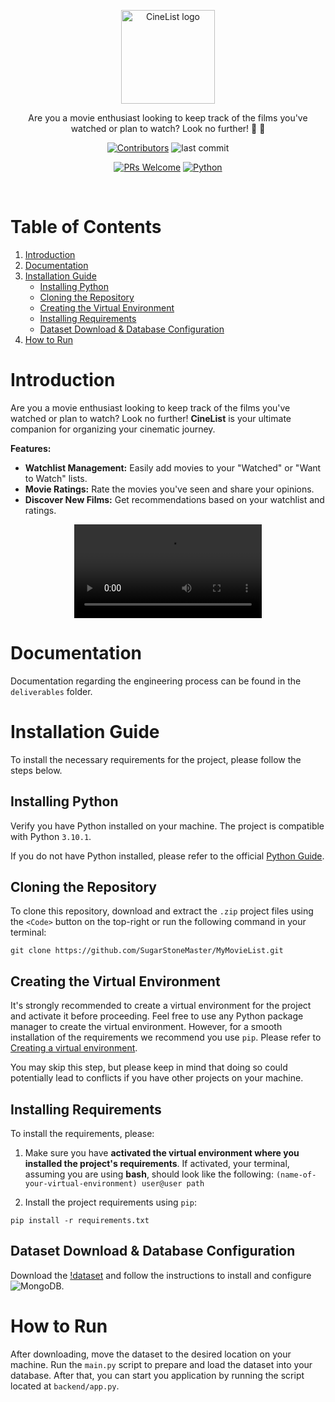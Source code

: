 <p align="center">
     <img width="150" src="https://github.com/SugarStoneMaster/MyMovieList/assets/58223071/9ce5f855-2f55-4dea-b6b1-24911ce02a71" alt="CineList logo">
</p>

<p align="center">
 Are you a movie enthusiast looking to keep track of the films you've watched or plan to watch? Look no further! 🎥 🥳
</p>

<p align="center">
<a href="#"><img src="https://img.shields.io/github/contributors/SugarStoneMaster/MyMovieList?style=for-the-badge" alt="Contributors"/></a>
<img src="https://img.shields.io/github/last-commit/SugarStoneMaster/MyMovieList?style=for-the-badge" alt="last commit">
</p>
<p align="center">
<a href="#"><img src="https://img.shields.io/badge/PRs-welcome-brightgreen?style=for-the-badge" alt="PRs Welcome"/></a>
<a href="#"><img src="https://img.shields.io/badge/languages-Swift, Python-blue?style=for-the-badge" alt="Python"/></a>
</p>

<br>

# Table of Contents

1. [Introduction](#introduction)
2. [Documentation](#documentation)
3. [Installation Guide](#installation-guide)
   - [Installing Python](#installing-python)
   - [Cloning the Repository](#cloning-the-repository)
   - [Creating the Virtual Environment](#creating-the-virtual-environment)
   - [Installing Requirements](#installing-requirements)
   - [Dataset Download & Database Configuration](#dataset-download-&-database-configuration)
4. [How to Run](#how-to-run)

# Introduction

Are you a movie enthusiast looking to keep track of the films you've watched or plan to watch? Look no further! **CineList** is your ultimate companion for organizing your cinematic journey. 

**Features:**

- **Watchlist Management:** Easily add movies to your "Watched" or "Want to Watch" lists.
- **Movie Ratings:** Rate the movies you've seen and share your opinions.
- **Discover New Films:** Get recommendations based on your watchlist and ratings.



<div align="center">
<video src="https://github.com/SugarStoneMaster/MyMovieList/assets/58223071/d9088b89-de37-4ac0-bb80-7ac67e7c3a94" controls></video>
</div>


# Documentation

Documentation regarding the engineering process can be found in the `deliverables` folder. 

# Installation Guide
To install the necessary requirements for the project, please follow the steps below.

## Installing Python
Verify you have Python installed on your machine. The project is compatible with Python `3.10.1`.

If you do not have Python installed, please refer to the official [Python Guide](https://www.python.org/downloads/).

## Cloning the Repository 
To clone this repository, download and extract the `.zip` project files using the `<Code>` button on the top-right or run the following command in your terminal:
```shell 
git clone https://github.com/SugarStoneMaster/MyMovieList.git
```

## Creating the Virtual Environment 
It's strongly recommended to create a virtual environment for the project and activate it before proceeding. 
Feel free to use any Python package manager to create the virtual environment. However, for a smooth installation of the requirements we recommend you use `pip`. Please refer to [Creating a virtual environment](https://packaging.python.org/en/latest/guides/installing-using-pip-and-virtual-environments/#creating-a-virtual-environment).

You may skip this step, but please keep in mind that doing so could potentially lead to conflicts if you have other projects on your machine. 
## Installing Requirements
To install the requirements, please: 
1. Make sure you have **activated the virtual environment where you installed the project's requirements**. If activated, your terminal, assuming you are using **bash**, should look like the following: ``(name-of-your-virtual-environment) user@user path``

2. Install the project requirements using `pip`:
```shell 
pip install -r requirements.txt
```

## Dataset Download & Database Configuration 

Download the [!dataset](https://www.kaggle.com/datasets/alanvourch/tmdb-movies-daily-updates) and follow the instructions to install and configure ![MongoDB](https://www.mongodb.com/). 

# How to Run 

After downloading, move the dataset to the desired location on your machine. Run the `main.py` script to prepare and load the dataset into your database. 
After that, you can start you application by running the script located at `backend/app.py`. 
